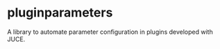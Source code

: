 pluginparameters
================

A library to automate parameter configuration in plugins developed with JUCE.